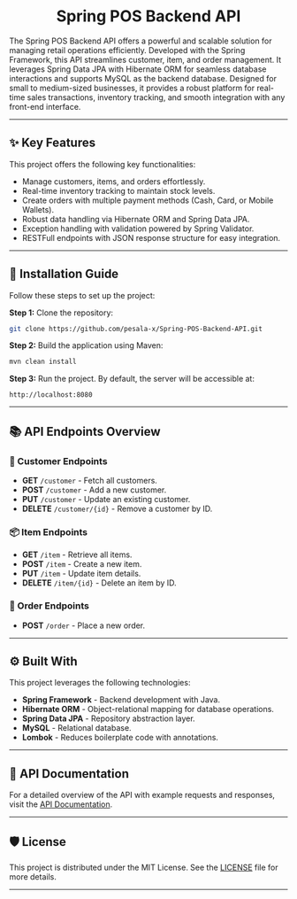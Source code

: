 <h1 align="center" id="title">Spring POS Backend API</h1>

<p id="description">The Spring POS Backend API offers a powerful and scalable solution for managing retail operations efficiently. Developed with the Spring Framework, this API streamlines customer, item, and order management. It leverages Spring Data JPA with Hibernate ORM for seamless database interactions and supports MySQL as the backend database. Designed for small to medium-sized businesses, it provides a robust platform for real-time sales transactions, inventory tracking, and smooth integration with any front-end interface.</p>

---

<h2>✨ Key Features</h2>

This project offers the following key functionalities:

- Manage customers, items, and orders effortlessly.  
- Real-time inventory tracking to maintain stock levels.  
- Create orders with multiple payment methods (Cash, Card, or Mobile Wallets).  
- Robust data handling via Hibernate ORM and Spring Data JPA.  
- Exception handling with validation powered by Spring Validator.  
- RESTFull endpoints with JSON response structure for easy integration.

---

<h2>🚀 Installation Guide</h2>

<p>Follow these steps to set up the project:</p>

**Step 1:** Clone the repository:  
```bash
git clone https://github.com/pesala-x/Spring-POS-Backend-API.git
```

**Step 2:** Build the application using Maven:
```bash
mvn clean install
```

**Step 3:** Run the project. By default, the server will be accessible at:
```
http://localhost:8080
```

---

<h2>📚 API Endpoints Overview</h2>

<h3>📂 Customer Endpoints</h3>

- **GET** `/customer` - Fetch all customers.
- **POST** `/customer` - Add a new customer.
- **PUT** `/customer` - Update an existing customer.
- **DELETE** `/customer/{id}` - Remove a customer by ID.

<h3>📦 Item Endpoints</h3>

- **GET** `/item` - Retrieve all items.
- **POST** `/item` - Create a new item.
- **PUT** `/item` - Update item details.
- **DELETE** `/item/{id}` - Delete an item by ID.

<h3>🛒 Order Endpoints</h3>

- **POST** `/order` - Place a new order.

---

<h2>⚙️ Built With</h2>

This project leverages the following technologies:

- **Spring Framework** - Backend development with Java.
- **Hibernate ORM** - Object-relational mapping for database operations.
- **Spring Data JPA** - Repository abstraction layer.
- **MySQL** - Relational database.
- **Lombok** - Reduces boilerplate code with annotations.

---

<h2>📖 API Documentation</h2>

For a detailed overview of the API with example requests and responses, visit the [API Documentation](https://documenter.getpostman.com/view/35385497/2sAXxV5puH).

---

<h2>🛡️ License</h2>

This project is distributed under the MIT License. See the [LICENSE](./LICENSE) file for more details.

------
